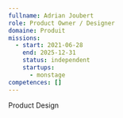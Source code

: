 ```yaml
---
fullname: Adrian Joubert
role: Product Owner / Designer
domaine: Produit
missions:
  - start: 2021-06-28
    end: 2025-12-31
    status: independent
    startups:
      - monstage
competences: []
---
```

Product Design
